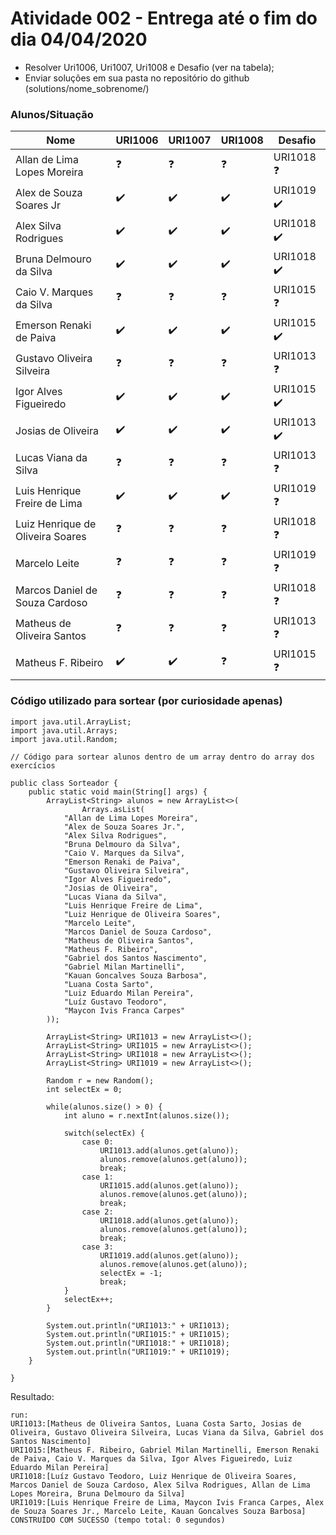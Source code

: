 # Atividade 002 - Entrega até o fim do dia 04/04/2020

- Resolver Uri1006, Uri1007, Uri1008 e Desafio (ver na tabela);
- Enviar soluções em sua pasta no repositório do github (solutions/nome_sobrenome/)

### Alunos/Situação

| Nome  | URI1006 | URI1007  | URI1008 | Desafio |
| ------------- | ------------- | ------------- | ------------- | ------------- |
| Allan de Lima Lopes Moreira | :question: | :question: | :question: | URI1018 :question: |
| Alex de Souza Soares Jr | :heavy_check_mark: | :heavy_check_mark: | :heavy_check_mark: | URI1019 :heavy_check_mark: |
| Alex Silva Rodrigues | :heavy_check_mark: | :heavy_check_mark: | :heavy_check_mark: | URI1018 :heavy_check_mark: |
| Bruna Delmouro da Silva | :heavy_check_mark: | :heavy_check_mark: | :heavy_check_mark: | URI1018 :heavy_check_mark: |
| Caio V. Marques da Silva | :question: | :question: | :question: | URI1015 :question: |
| Emerson Renaki de Paiva | :heavy_check_mark: | :heavy_check_mark: | :heavy_check_mark: | URI1015 :heavy_check_mark: |
| Gustavo Oliveira Silveira | :question: | :question: | :question: | URI1013 :question: |
| Igor Alves Figueiredo | :heavy_check_mark: | :heavy_check_mark: | :heavy_check_mark: | URI1015 :heavy_check_mark: |
| Josias de Oliveira | :heavy_check_mark: | :heavy_check_mark: | :heavy_check_mark: | URI1013 :heavy_check_mark: |
| Lucas Viana da Silva | :question: | :question: | :question: | URI1013 :question: |
| Luis Henrique Freire de Lima | :heavy_check_mark: | :heavy_check_mark: | :heavy_check_mark: | URI1019 :question: |
| Luiz Henrique de Oliveira Soares | :question: | :question: | :question: | URI1018 :question: |
| Marcelo Leite | :question: | :question: | :question: | URI1019 :question: |
| Marcos Daniel de Souza Cardoso | :question: | :question: | :question: | URI1018 :question: |
| Matheus de Oliveira Santos | :question: | :question: | :question: | URI1013 :question: |
| Matheus F. Ribeiro | :heavy_check_mark: | :heavy_check_mark: | :question: | URI1015 :question: |

### Código utilizado para sortear (por curiosidade apenas)

```
import java.util.ArrayList;
import java.util.Arrays;
import java.util.Random;

// Código para sortear alunos dentro de um array dentro do array dos exercícios

public class Sorteador {
    public static void main(String[] args) {
        ArrayList<String> alunos = new ArrayList<>(
                Arrays.asList(
            "Allan de Lima Lopes Moreira",
            "Alex de Souza Soares Jr.",
            "Alex Silva Rodrigues",
            "Bruna Delmouro da Silva",
            "Caio V. Marques da Silva",
            "Emerson Renaki de Paiva",
            "Gustavo Oliveira Silveira",
            "Igor Alves Figueiredo",
            "Josias de Oliveira",
            "Lucas Viana da Silva",
            "Luis Henrique Freire de Lima",
            "Luiz Henrique de Oliveira Soares",
            "Marcelo Leite",
            "Marcos Daniel de Souza Cardoso",
            "Matheus de Oliveira Santos",
            "Matheus F. Ribeiro",
            "Gabriel dos Santos Nascimento",
            "Gabriel Milan Martinelli",
            "Kauan Goncalves Souza Barbosa",
            "Luana Costa Sarto",
            "Luiz Eduardo Milan Pereira",
            "Luíz Gustavo Teodoro",
            "Maycon Ivis Franca Carpes"            
        ));
        
        ArrayList<String> URI1013 = new ArrayList<>();
        ArrayList<String> URI1015 = new ArrayList<>();
        ArrayList<String> URI1018 = new ArrayList<>();
        ArrayList<String> URI1019 = new ArrayList<>();
        
        Random r = new Random();
        int selectEx = 0;
        
        while(alunos.size() > 0) {
            int aluno = r.nextInt(alunos.size());
            
            switch(selectEx) {
                case 0:
                    URI1013.add(alunos.get(aluno));
                    alunos.remove(alunos.get(aluno));
                    break;
                case 1:
                    URI1015.add(alunos.get(aluno));
                    alunos.remove(alunos.get(aluno));
                    break;
                case 2:
                    URI1018.add(alunos.get(aluno));
                    alunos.remove(alunos.get(aluno));
                    break;
                case 3:
                    URI1019.add(alunos.get(aluno));
                    alunos.remove(alunos.get(aluno));                    
                    selectEx = -1;
                    break;
            }
            selectEx++;
        }
        
        System.out.println("URI1013:" + URI1013);
        System.out.println("URI1015:" + URI1015);
        System.out.println("URI1018:" + URI1018);
        System.out.println("URI1019:" + URI1019);
    }
        
}
```

Resultado:

```
run:
URI1013:[Matheus de Oliveira Santos, Luana Costa Sarto, Josias de Oliveira, Gustavo Oliveira Silveira, Lucas Viana da Silva, Gabriel dos Santos Nascimento]
URI1015:[Matheus F. Ribeiro, Gabriel Milan Martinelli, Emerson Renaki de Paiva, Caio V. Marques da Silva, Igor Alves Figueiredo, Luiz Eduardo Milan Pereira]
URI1018:[Luíz Gustavo Teodoro, Luiz Henrique de Oliveira Soares, Marcos Daniel de Souza Cardoso, Alex Silva Rodrigues, Allan de Lima Lopes Moreira, Bruna Delmouro da Silva]
URI1019:[Luis Henrique Freire de Lima, Maycon Ivis Franca Carpes, Alex de Souza Soares Jr., Marcelo Leite, Kauan Goncalves Souza Barbosa]
CONSTRUÍDO COM SUCESSO (tempo total: 0 segundos)
```
